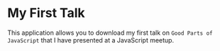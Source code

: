 # My First Talk

This application allows you to download my first talk on `Good Parts of JavaScript` that I  have presented at a JavaScript meetup.
